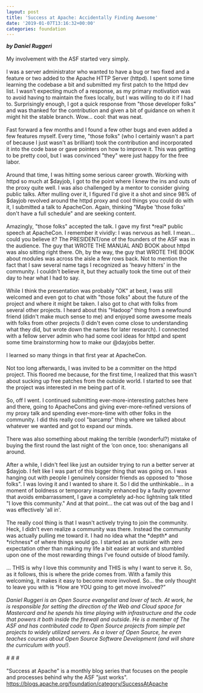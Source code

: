 ```yaml
---
layout: post
title: 'Success at Apache: Accidentally Finding Awesome'
date: '2019-01-07T13:16:32+00:00'
categories: foundation
---
```

<div><strong><em>by Daniel Ruggeri</em></strong></div> 
  <div><br /></div> 
  <div> 
    <div>My involvement with the ASF started very simply.&nbsp;</div> 
    <div><br /></div> 
    <div>I was a server administrator who wanted to have a bug or two fixed and a feature or two added to the Apache HTTP Server (httpd). I spent some time learning the codebase a bit and submitted my first patch to the httpd dev list. I wasn't expecting much of a response, as my primary motivation was to avoid having to maintain the fixes locally, but I was willing to do it if I had to. Surprisingly enough, I got a quick response from &quot;those developer folks&quot; and was thanked for the contribution and given a bit of guidance on when it might hit the stable branch. Wow... cool: that was neat.&nbsp;</div> 
    <div><br /></div> 
    <div>Fast forward a few months and I found a few other bugs and even added a few features myself. Every time, &quot;those folks&quot; (who I certainly wasn't a part of because I just wasn't as brilliant) took the contribution and incorporated it into the code base or gave pointers on how to improve it. This was getting to be pretty cool, but I was convinced &quot;they&quot; were just happy for the free labor.</div> 
    <div><br /></div> 
    <div>Around that time, I was hitting some serious career growth. Working with httpd so much at $dayjob, I got to the point where I knew the ins and outs of the proxy quite well. I was also challenged by a mentor to consider giving public talks. After mulling over it, I figured I'd give it a shot and since 98% of $dayjob revolved around the httpd proxy and cool things you could do with it, I submitted a talk to ApacheCon. Again, thinking &quot;Maybe 'those folks' don't have a full schedule&quot; and are seeking content.</div> 
    <div><br /></div> 
    <div>Amazingly, &quot;those folks&quot; accepted the talk. I gave my first *real* public speech at ApacheCon. I remember it vividly: I was nervous as hell. I mean... could you believe it? The PRESIDENT/one of the founders of the ASF was in the audience. The guy that WROTE THE MANUAL AND BOOK about httpd was also sitting right there. Oh, by the way, the guy that WROTE THE BOOK about modules was across the aisle a few rows back. Not to mention the fact that I saw several name tags I recognized as 'heavy hitters' in the community. I couldn't believe it, but they actually took the time out of their day to hear what I had to say.</div> 
    <div><br /></div> 
    <div>While I think the presentation was probably &quot;OK&quot; at best, I was still welcomed and even got to chat with &quot;those folks&quot; about the future of the project and where it might be taken. I also got to chat with folks from several other projects. I heard about this &quot;Hadoop&quot; thing from a newfound friend (didn't make much sense to me) and enjoyed some awesome meals with folks from other projects (I didn't even come close to understanding what they did, but wrote down the names for later research). I connected with a fellow server admin who had some cool ideas for httpd and spent some time brainstorming how to make our @dayjobs better.&nbsp;</div> 
    <div><br /></div> 
    <div>I learned so many things in that first year at ApacheCon.&nbsp;</div> 
    <div><br /></div> 
    <div>Not too long afterwards, I was invited to be a committer on the httpd project. This floored me because, for the first time, I realized that this wasn't about sucking up free patches from the outside world. I started to see that the project was interested in me being part of it.</div> 
    <div><br /></div> 
    <div>So, off I went. I continued submitting ever-more-interesting patches here and there, going to ApacheCons and giving ever-more-refined versions of my proxy talk and spending ever-more-time with other folks in the community. I did this really cool &quot;barcamp&quot; thing where we talked about whatever we wanted and got to expand our minds.&nbsp;</div> 
    <div><br /></div> 
    <div>There was also something about making the terrible (wonderful?) mistake of buying the first round the last night of the ‘con once, too: shenanigans all around.&nbsp;</div> 
    <div><br /></div> 
    <div>After a while, I didn't feel like just an outsider trying to run a better server at $dayjob. I felt like I was part of this bigger thing that was going on. I was hanging out with people I genuinely consider friends as opposed to &quot;those folks&quot;. I was loving it and I wanted to share it. So I did the unthinkable... in a moment of boldness or temporary insanity enhanced by a faulty governor that avoids embarrassment, I gave a completely ad-hoc lightning talk titled &quot;I love this community.&quot; And at that point... the cat was out of the bag and I was effectively 'all in'.</div> 
    <div><br /></div> 
    <div>The really cool thing is that I wasn't actively trying to join the community. Heck, I didn't even realize a community was there. Instead the community was actually pulling me toward it. I had no idea what the *depth* and *richness* of where things would go. I started as an outsider with zero expectation other than making my life a bit easier at work and stumbled upon one of the most rewarding things I've found outside of blood family.</div> 
    <div><br /></div> 
    <div>... THIS is why I love this community and THIS is why I want to serve it. So, as it follows, this is where the pride comes from. With a family this welcoming, it makes it easy to become more involved. So… the only thought to leave you with is “How are YOU going to get move involved?”</div> 
    <div><br /></div> 
    <div><em>Daniel Ruggeri is an Open Source evangelist and lover of tech. At work, he is responsible for setting the direction of the Web and Cloud space for Mastercard and he spends his time playing with infrastructure and the code that powers it both inside the firewall and outside. He is a member of The ASF and has contributed code to Open Source projects from simple pet projects to widely utilized servers. As a lover of Open Source, he even teaches courses about Open Source Software Development (and will share the curriculum with you!).</em></div> 
    <div><br /></div> 
    <div># # #</div> 
    <div><br /></div> 
    <div>&quot;Success at Apache&quot; is a monthly blog series that focuses on the people and processes behind why the ASF &quot;just works&quot;. <a href="https://blogs.apache.org/foundation/category/SuccessAtApache">https://blogs.apache.org/foundation/category/SuccessAtApache</a></div> 
  </div>
